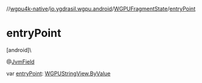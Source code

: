 //[wgpu4k-native](../../../index.md)/[io.ygdrasil.wgpu.android](../index.md)/[WGPUFragmentState](index.md)/[entryPoint](entry-point.md)

# entryPoint

[android]\

@[JvmField](https://kotlinlang.org/api/core/kotlin-stdlib/kotlin.jvm/-jvm-field/index.html)

var [entryPoint](entry-point.md): [WGPUStringView.ByValue](../-w-g-p-u-string-view/-by-value/index.md)